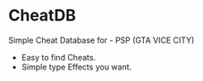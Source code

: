 # CheatDB
Simple Cheat Database for - PSP (GTA VICE CITY)

<ul>
<li>Easy to find Cheats.</li>
<li>Simple type Effects you want.</li>
</ul>
